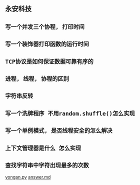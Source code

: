 ## 永安科技
## **`写一个并发三个协程, 打印时间`**
## **`写一个装饰器打印函数的运行时间`**
## **`TCP协议是如何保证数据可靠有序的`**
## **`进程, 线程, 协程的区别`**
## **`字符串反转`**
## **`写一个洗牌程序 不用random.shuffle()怎么实现`**
## **`写一个单例模式, 是否线程安全的怎么解决`**
## **`上下文管理器是什么 怎么实现`**
## **`查找字符串中字符出现最多的次数`**

[yongan.py](./yongan.py)
[answer.md](./answer.py)